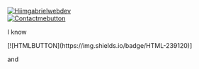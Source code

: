 [![Hiimgabrielwebdev](https://user-images.githubusercontent.com/82803058/149646081-bca12bda-24be-4ddc-a171-0d94aa884fdb.png)](https://computerrinc.github.io/)
<br>
[![Contactmebutton](https://user-images.githubusercontent.com/82803058/149646177-7e2b72c0-be37-4074-ba45-f979ffb2f417.png)](https://share.hsforms.com/15VqblA2rS32p59WTYWAMawcfcx7)

<p>I know</p>
[![HTMLBUTTON](https://img.shields.io/badge/HTML-239120)]
<br>
<p>and</p>
